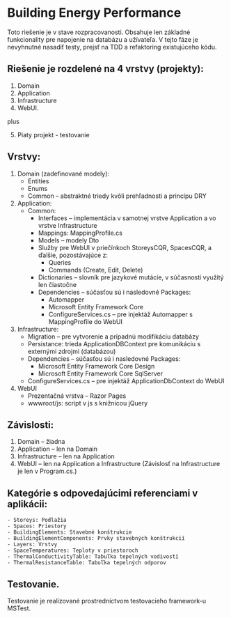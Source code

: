 # Building Energy Performance

Toto riešenie je v stave rozpracovanosti. Obsahuje len základné funkcionality pre napojenie na databázu a užívateľa.
V tejto fáze je nevyhnutné nasadiť testy, prejsť na TDD a refaktoring existujúceho kódu.

## Riešenie je  rozdelené na 4 vrstvy (projekty):
1. Domain
2. Application
3. Infrastructure
4. WebUI.

plus

5. Piaty projekt - testovanie

## Vrstvy:
1. Domain (zadefinované modely):
   - Entities
   - Enums
   - Common – abstraktné triedy kvôli prehľadnosti a princípu DRY
2. Application:
	- Common:
		- Interfaces – implementácia v samotnej vrstve Application a vo vrstve Infrastructure
		- Mappings: MappingProfile.cs
		- Models – modely Dto
		- Služby pre WebUI v priečínkoch StoreysCQR, SpacesCQR, a ďalšie, pozostávajúce z:
			- Queries
			- Commands (Create, Edit, Delete)
		- Dictionaries – slovník pre jazykové mutácie, v súčasnosti využitý len čiastočne
		- Dependencies – súčasťou sú i nasledovné Packages:
			- Automapper
			- Microsoft Entity Framework Core
			- ConfigureServices.cs – pre injektáž Automapper s MappingProfile do WebUI
3. Infrastructure:
	- Migration – pre vytvorenie a prípadnú modifikáciu databázy
	- Persistance: trieda ApplicationDBContext pre komunikáciu s externými zdrojmi (databázou)
	- Dependencies – súčasťou sú i nasledovné Packages:
		- Microsoft Entity Framework Core Design
		- Microsoft Entity Framework Core SqlServer
	- ConfigureServices.cs – pre injektáž ApplicationDbContext do WebUI
4. WebUI
	- Prezentačná vrstva – Razor Pages
	- wwwroot/js: script v js s knižnicou jQuery


## Závislosti:
1. Domain – žiadna
2. Application – len na Domain
3. Infrastructure – len na Application
4. WebUI – len na Application a Infrastructure (Závislosť na Infrastructure je len v Program.cs.)

## Kategórie s odpovedajúcimi referenciami v aplikácii:
	- Storeys: Podlažia
	- Spaces: Priestory
	- BuildingElements: Stavebné konštrukcie
	- BuildingElementComponents: Prvky stavebných konštrukcií
	- Layers: Vrstvy
	- SpaceTemperatures: Teploty v priestoroch
	- ThermalConductivityTable: Tabuľka tepelných vodivostí
	- ThermalResistanceTable: Tabuľka tepelných odporov
	
## Testovanie.
Testovanie je realizované prostredníctvom testovacieho framework-u MSTest.
